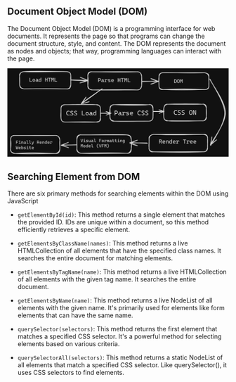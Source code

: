 ## Document Object Model (DOM)

The Document Object Model (DOM) is a programming interface for web documents. It represents the page so that programs can change the document structure, style, and content. The DOM represents the document as nodes and objects; that way, programming languages can interact with the page.

![DOM](./DOM.png)

## Searching Element from DOM
There are six primary methods for searching elements within the DOM using JavaScript

- ```getElementById(id)```:
This method returns a single element that matches the provided ID. IDs are unique within a document, so this method efficiently retrieves a specific element.

- ```getElementsByClassName(names)```:
This method returns a live HTMLCollection of all elements that have the specified class names. It searches the entire document for matching elements.

- ```getElementsByTagName(name)```:
This method returns a live HTMLCollection of all elements with the given tag name. It searches the entire document.

- ```getElementsByName(name)```:
This method returns a live NodeList of all elements with the given name. It's primarily used for elements like form elements that can have the same name.

- ```querySelector(selectors)```:
This method returns the first element that matches a specified CSS selector. It's a powerful method for selecting elements based on various criteria.

- ```querySelectorAll(selectors)```:
This method returns a static NodeList of all elements that match a specified CSS selector. Like querySelector(), it uses CSS selectors to find elements.